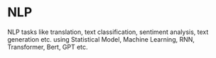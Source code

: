 # NLP
NLP tasks like translation, text classification, sentiment analysis, text generation etc. using Statistical Model, Machine Learning, RNN, Transformer, Bert, GPT etc.
